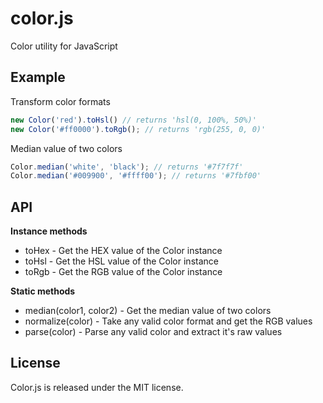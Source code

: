 color.js
========

Color utility for JavaScript

## Example

Transform color formats

```javascript
new Color('red').toHsl() // returns 'hsl(0, 100%, 50%)'
new Color('#ff0000').toRgb(); // returns 'rgb(255, 0, 0)'
```

Median value of two colors

```javascript
Color.median('white', 'black'); // returns '#7f7f7f'
Color.median('#009900', '#ffff00'); // returns '#7fbf00'
```

## API

__Instance methods__

* toHex - Get the HEX value of the Color instance
* toHsl - Get the HSL value of the Color instance
* toRgb - Get the RGB value of the Color instance

__Static methods__

* median(color1, color2) - Get the median value of two colors
* normalize(color) - Take any valid color format and get the RGB values
* parse(color) - Parse any valid color and extract it's raw values

## License

Color.js is released under the MIT license.